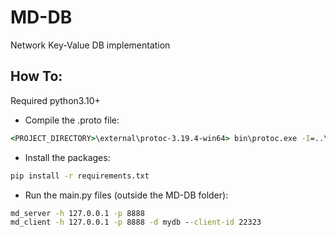 # MD-DB
Network Key-Value DB implementation

## How To:

Required python3.10+

* Compile the .proto file:
```cmd
<PROJECT_DIRECTORY>\external\protoc-3.19.4-win64> bin\protoc.exe -I=..\..\ --python_out=..\..\ ..\..\mdlib\mdlib\md.proto
```

* Install the packages:
```cmd
pip install -r requirements.txt
```

* Run the main.py files (outside the MD-DB folder):
```cmd
md_server -h 127.0.0.1 -p 8888
md_client -h 127.0.0.1 -p 8888 -d mydb --client-id 22323
```
